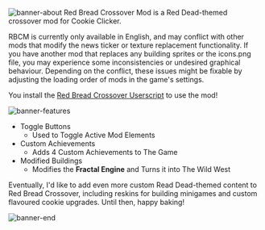 ![banner-about](https://github.com/samanthastahlke/cookievalley/assets/10996959/76bcb4b0-a446-42ef-a8bd-5ad40ded85df)
Red Bread Crossover Mod is a Red Dead-themed crossover mod for Cookie Clicker.

RBCM is currently only available in English, and may conflict with other mods that modify the news ticker or texture replacement functionality. If you have another mod that replaces any building sprites or the icons.png file, you may experience some inconsistencies or undesired graphical behaviour. Depending on the conflict, these issues might be fixable by adjusting the loading order of mods in the game's settings.

You install the [Red Bread Crossover Userscript](https://voltacceptyt.github.io/redbreadcrossover/CookieValley.user.js) to use the mod!

![banner-features](https://github.com/samanthastahlke/cookievalley/assets/10996959/866a7c2c-fcd3-429a-9efa-b0a8264d93ff)
- Toggle Buttons
  - Used to Toggle Active Mod Elements
- Custom Achievements
  - Adds 4 Custom Achievements to The Game
- Modified Buildings
  - Modifies the **Fractal Engine** and Turns it into The Wild West

Eventually, I'd like to add even more custom Read Dead-themed content to Red Bread Crossover, including reskins for building minigames and custom flavoured cookie upgrades. Until then, happy baking!

![banner-end](https://github.com/samanthastahlke/cookievalley/assets/10996959/90fc11d2-2e21-4c70-b8dc-5f62a286e091)
 
